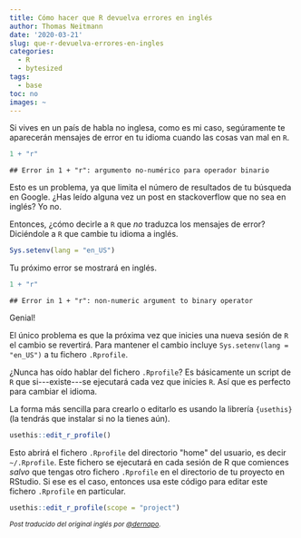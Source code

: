 ```yaml
---
title: Cómo hacer que R devuelva errores en inglés
author: Thomas Neitmann
date: '2020-03-21'
slug: que-r-devuelva-errores-en-ingles
categories:
  - R
  - bytesized
tags:
  - base
toc: no
images: ~
---
```


Si vives en un país de habla no inglesa, como es mi caso, segúramente te aparecerán mensajes de error en tu idioma cuando las cosas van mal en `R`.


```r
1 + "r"
```

```
## Error in 1 + "r": argumento no-numérico para operador binario
```

Esto es un problema, ya que limita el número de resultados de tu búsqueda en Google. ¿Has leído alguna vez un post en stackoverflow que no sea en inglés? Yo no.

Entonces, ¿cómo decirle a `R` que *no* traduzca los mensajes de error? Diciéndole a `R` que cambie tu idioma a inglés.


```r
Sys.setenv(lang = "en_US")
```

Tu próximo error se mostrará en inglés.


```r
1 + "r"
```

```
## Error in 1 + "r": non-numeric argument to binary operator
```

Genial!

El único problema es que la próxima vez que inicies una nueva sesión de `R` el cambio se revertirá. Para mantener el cambio incluye `Sys.setenv(lang = "en_US")` a tu fichero `.Rprofile`.

¿Nunca has oído hablar del fichero `.Rprofile`? Es básicamente un script de `R` que si---existe---se ejecutará cada vez que inicies `R`. Así que es perfecto para cambiar el idioma.

La forma más sencilla para crearlo o editarlo es usando la librería `{usethis}` (la tendrás que instalar si no la tienes aún).


```r
usethis::edit_r_profile()
```

Esto abrirá el fichero `.Rprofile` del directorio "home" del usuario, es decir `~/.Rprofile`. Este fichero se ejecutará en cada sesión de R que comiences *salvo* que tengas otro fichero `.Rprofile` en el directorio de tu proyecto en RStudio. Si ese es el caso, entonces usa este código para editar este fichero `.Rprofile` en particular.


```r
usethis::edit_r_profile(scope = "project")
```

*<small>Post traducido del original inglés por [@dernapo](https://twitter.com/dernapo).</small>*
